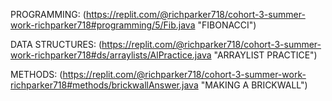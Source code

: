 PROGRAMMING:
(https://replit.com/@richparker718/cohort-3-summer-work-richparker718#programming/5/Fib.java "FIBONACCI")

DATA STRUCTURES:
(https://replit.com/@richparker718/cohort-3-summer-work-richparker718#ds/arraylists/AlPractice.java "ARRAYLIST PRACTICE")

METHODS:
(https://replit.com/@richparker718/cohort-3-summer-work-richparker718#methods/brickwallAnswer.java "MAKING A BRICKWALL")
